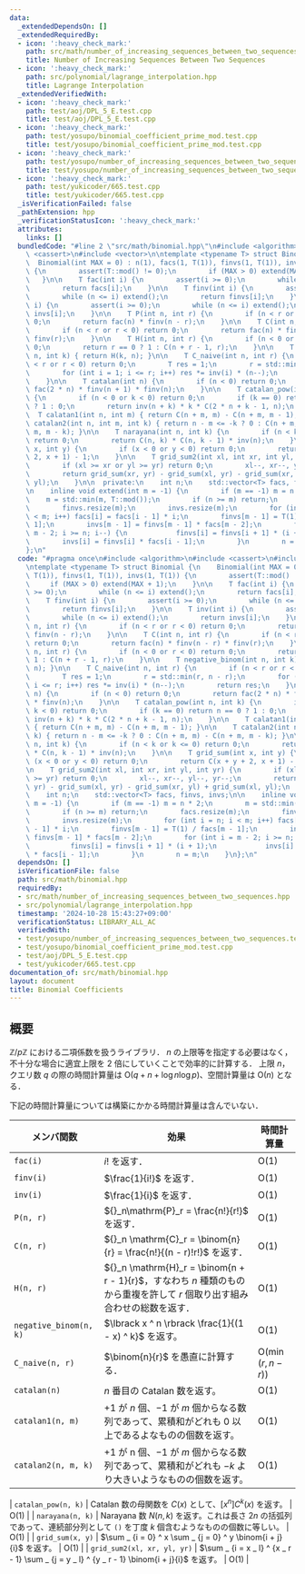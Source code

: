 ```yaml
---
data:
  _extendedDependsOn: []
  _extendedRequiredBy:
  - icon: ':heavy_check_mark:'
    path: src/math/number_of_increasing_sequences_between_two_sequences.hpp
    title: Number of Increasing Sequences Between Two Sequences
  - icon: ':heavy_check_mark:'
    path: src/polynomial/lagrange_interpolation.hpp
    title: Lagrange Interpolation
  _extendedVerifiedWith:
  - icon: ':heavy_check_mark:'
    path: test/aoj/DPL_5_E.test.cpp
    title: test/aoj/DPL_5_E.test.cpp
  - icon: ':heavy_check_mark:'
    path: test/yosupo/binomial_coefficient_prime_mod.test.cpp
    title: test/yosupo/binomial_coefficient_prime_mod.test.cpp
  - icon: ':heavy_check_mark:'
    path: test/yosupo/number_of_increasing_sequences_between_two_sequences.test.cpp
    title: test/yosupo/number_of_increasing_sequences_between_two_sequences.test.cpp
  - icon: ':heavy_check_mark:'
    path: test/yukicoder/665.test.cpp
    title: test/yukicoder/665.test.cpp
  _isVerificationFailed: false
  _pathExtension: hpp
  _verificationStatusIcon: ':heavy_check_mark:'
  attributes:
    links: []
  bundledCode: "#line 2 \"src/math/binomial.hpp\"\n#include <algorithm>\n#include\
    \ <cassert>\n#include <vector>\n\ntemplate <typename T> struct Binomial {\n  \
    \  Binomial(int MAX = 0) : n(1), facs(1, T(1)), finvs(1, T(1)), invs(1, T(1))\
    \ {\n        assert(T::mod() != 0);\n        if (MAX > 0) extend(MAX + 1);\n \
    \   }\n\n    T fac(int i) {\n        assert(i >= 0);\n        while (n <= i) extend();\n\
    \        return facs[i];\n    }\n\n    T finv(int i) {\n        assert(i >= 0);\n\
    \        while (n <= i) extend();\n        return finvs[i];\n    }\n\n    T inv(int\
    \ i) {\n        assert(i >= 0);\n        while (n <= i) extend();\n        return\
    \ invs[i];\n    }\n\n    T P(int n, int r) {\n        if (n < r or r < 0) return\
    \ 0;\n        return fac(n) * finv(n - r);\n    }\n\n    T C(int n, int r) {\n\
    \        if (n < r or r < 0) return 0;\n        return fac(n) * finv(n - r) *\
    \ finv(r);\n    }\n\n    T H(int n, int r) {\n        if (n < 0 or r < 0) return\
    \ 0;\n        return r == 0 ? 1 : C(n + r - 1, r);\n    }\n\n    T negative_binom(int\
    \ n, int k) { return H(k, n); }\n\n    T C_naive(int n, int r) {\n        if (n\
    \ < r or r < 0) return 0;\n        T res = 1;\n        r = std::min(r, n - r);\n\
    \        for (int i = 1; i <= r; i++) res *= inv(i) * (n--);\n        return res;\n\
    \    }\n\n    T catalan(int n) {\n        if (n < 0) return 0;\n        return\
    \ fac(2 * n) * finv(n + 1) * finv(n);\n    }\n\n    T catalan_pow(int n, int k)\
    \ {\n        if (n < 0 or k < 0) return 0;\n        if (k == 0) return n == 0\
    \ ? 1 : 0;\n        return inv(n + k) * k * C(2 * n + k - 1, n);\n    }\n\n  \
    \  T calatan1(int n, int m) { return C(n + m, m) - C(n + m, m - 1); }\n\n    T\
    \ catalan2(int n, int m, int k) { return n - m <= -k ? 0 : C(n + m, m) - C(n +\
    \ m, m - k); }\n\n    T narayana(int n, int k) {\n        if (n < k or k <= 0)\
    \ return 0;\n        return C(n, k) * C(n, k - 1) * inv(n);\n    }\n\n    T grid_sum(int\
    \ x, int y) {\n        if (x < 0 or y < 0) return 0;\n        return C(x + y +\
    \ 2, x + 1) - 1;\n    }\n\n    T grid_sum2(int xl, int xr, int yl, int yr) {\n\
    \        if (xl >= xr or yl >= yr) return 0;\n        xl--, xr--, yl--, yr--;\n\
    \        return grid_sum(xr, yr) - grid_sum(xl, yr) - grid_sum(xr, yl) + grid_sum(xl,\
    \ yl);\n    }\n\n  private:\n    int n;\n    std::vector<T> facs, finvs, invs;\n\
    \n    inline void extend(int m = -1) {\n        if (m == -1) m = n * 2;\n    \
    \    m = std::min(m, T::mod());\n        if (n >= m) return;\n        facs.resize(m);\n\
    \        finvs.resize(m);\n        invs.resize(m);\n        for (int i = n; i\
    \ < m; i++) facs[i] = facs[i - 1] * i;\n        finvs[m - 1] = T(1) / facs[m -\
    \ 1];\n        invs[m - 1] = finvs[m - 1] * facs[m - 2];\n        for (int i =\
    \ m - 2; i >= n; i--) {\n            finvs[i] = finvs[i + 1] * (i + 1);\n    \
    \        invs[i] = finvs[i] * facs[i - 1];\n        }\n        n = m;\n    }\n\
    };\n"
  code: "#pragma once\n#include <algorithm>\n#include <cassert>\n#include <vector>\n\
    \ntemplate <typename T> struct Binomial {\n    Binomial(int MAX = 0) : n(1), facs(1,\
    \ T(1)), finvs(1, T(1)), invs(1, T(1)) {\n        assert(T::mod() != 0);\n   \
    \     if (MAX > 0) extend(MAX + 1);\n    }\n\n    T fac(int i) {\n        assert(i\
    \ >= 0);\n        while (n <= i) extend();\n        return facs[i];\n    }\n\n\
    \    T finv(int i) {\n        assert(i >= 0);\n        while (n <= i) extend();\n\
    \        return finvs[i];\n    }\n\n    T inv(int i) {\n        assert(i >= 0);\n\
    \        while (n <= i) extend();\n        return invs[i];\n    }\n\n    T P(int\
    \ n, int r) {\n        if (n < r or r < 0) return 0;\n        return fac(n) *\
    \ finv(n - r);\n    }\n\n    T C(int n, int r) {\n        if (n < r or r < 0)\
    \ return 0;\n        return fac(n) * finv(n - r) * finv(r);\n    }\n\n    T H(int\
    \ n, int r) {\n        if (n < 0 or r < 0) return 0;\n        return r == 0 ?\
    \ 1 : C(n + r - 1, r);\n    }\n\n    T negative_binom(int n, int k) { return H(k,\
    \ n); }\n\n    T C_naive(int n, int r) {\n        if (n < r or r < 0) return 0;\n\
    \        T res = 1;\n        r = std::min(r, n - r);\n        for (int i = 1;\
    \ i <= r; i++) res *= inv(i) * (n--);\n        return res;\n    }\n\n    T catalan(int\
    \ n) {\n        if (n < 0) return 0;\n        return fac(2 * n) * finv(n + 1)\
    \ * finv(n);\n    }\n\n    T catalan_pow(int n, int k) {\n        if (n < 0 or\
    \ k < 0) return 0;\n        if (k == 0) return n == 0 ? 1 : 0;\n        return\
    \ inv(n + k) * k * C(2 * n + k - 1, n);\n    }\n\n    T calatan1(int n, int m)\
    \ { return C(n + m, m) - C(n + m, m - 1); }\n\n    T catalan2(int n, int m, int\
    \ k) { return n - m <= -k ? 0 : C(n + m, m) - C(n + m, m - k); }\n\n    T narayana(int\
    \ n, int k) {\n        if (n < k or k <= 0) return 0;\n        return C(n, k)\
    \ * C(n, k - 1) * inv(n);\n    }\n\n    T grid_sum(int x, int y) {\n        if\
    \ (x < 0 or y < 0) return 0;\n        return C(x + y + 2, x + 1) - 1;\n    }\n\
    \n    T grid_sum2(int xl, int xr, int yl, int yr) {\n        if (xl >= xr or yl\
    \ >= yr) return 0;\n        xl--, xr--, yl--, yr--;\n        return grid_sum(xr,\
    \ yr) - grid_sum(xl, yr) - grid_sum(xr, yl) + grid_sum(xl, yl);\n    }\n\n  private:\n\
    \    int n;\n    std::vector<T> facs, finvs, invs;\n\n    inline void extend(int\
    \ m = -1) {\n        if (m == -1) m = n * 2;\n        m = std::min(m, T::mod());\n\
    \        if (n >= m) return;\n        facs.resize(m);\n        finvs.resize(m);\n\
    \        invs.resize(m);\n        for (int i = n; i < m; i++) facs[i] = facs[i\
    \ - 1] * i;\n        finvs[m - 1] = T(1) / facs[m - 1];\n        invs[m - 1] =\
    \ finvs[m - 1] * facs[m - 2];\n        for (int i = m - 2; i >= n; i--) {\n  \
    \          finvs[i] = finvs[i + 1] * (i + 1);\n            invs[i] = finvs[i]\
    \ * facs[i - 1];\n        }\n        n = m;\n    }\n};\n"
  dependsOn: []
  isVerificationFile: false
  path: src/math/binomial.hpp
  requiredBy:
  - src/math/number_of_increasing_sequences_between_two_sequences.hpp
  - src/polynomial/lagrange_interpolation.hpp
  timestamp: '2024-10-28 15:43:27+09:00'
  verificationStatus: LIBRARY_ALL_AC
  verifiedWith:
  - test/yosupo/number_of_increasing_sequences_between_two_sequences.test.cpp
  - test/yosupo/binomial_coefficient_prime_mod.test.cpp
  - test/aoj/DPL_5_E.test.cpp
  - test/yukicoder/665.test.cpp
documentation_of: src/math/binomial.hpp
layout: document
title: Binomial Coefficients
---
```


## 概要
$\mathbb{Z}/p\mathbb{Z}$ における二項係数を扱うライブラリ．
$n$ の上限等を指定する必要はなく，不十分な場合に適宜上限を $2$ 倍にしていくことで効率的に計算する．
上限 $n$，クエリ数 $q$ の際の時間計算量は $\mathrm{O}(q + n + \log n\log p)$、空間計算量は $\mathrm{O}(n)$ となる．

下記の時間計算量については構築にかかる時間計算量は含んでいない．

| メンバ関数             | 効果                                                                                                                       | 時間計算量                   |
| ---------------------- | -------------------------------------------------------------------------------------------------------------------------- | ---------------------------- |
| `fac(i)`               | $i!$ を返す．                                                                                                              | $\mathrm{O}(1)$              |
| `finv(i)`              | $\frac{1}{i!}$ を返す．                                                                                                    | $\mathrm{O}(1)$              |
| `inv(i)`               | $\frac{1}{i}$ を返す．                                                                                                     | $\mathrm{O}(1)$              |
| `P(n, r)`              | ${}_n\mathrm{P}_r = \frac{n!}{r!}$ を返す．                                                                                | $\mathrm{O}(1)$              |
| `C(n, r)`              | ${}_n \mathrm{C}_r = \binom{n}{r} = \frac{n!}{(n - r)!r!}$ を返す．                                                        | $\mathrm{O}(1)$              |
| `H(n, r)`              | ${}_n \mathrm{H}_r = \binom{n + r - 1}{r}$，すなわち $n$ 種類のものから重複を許して $r$ 個取り出す組み合わせの総数を返す． | $\mathrm{O}(1)$              |
| `negative_binom(n, k)` | $\lbrack x ^ n \rbrack \frac{1}{(1 - x) ^ k}$ を返す。                                                                     | $\mathrm{O}(1)$              |
| `C_naive(n, r)`        | $\binom{n}{r}$ を愚直に計算する．                                                                                          | $\mathrm{O}(\min(r, n - r))$ |
| `catalan(n)`           | $n$ 番目の Catalan 数を返す。                                                                                              | $\mathrm{O}(1)$              |
| `catalan1(n, m)`       | $+1$ が $n$ 個、$-1$ が $m$ 個からなる数列であって、累積和がどれも $0$ 以上であるよなものの個数を返す。                    | $\mathrm{O}(1)$              |
| `catalan2(n, m, k)`    | $+1$ が n 個、$-1$ が $m$ 個からなる数列であって、累積和がどれも $- k$ より大きいようなものの個数を返す。                  | $\mathrm{O}(1)$              |

| `catalan_pow(n, k)`         | Catalan 数の母関数を $C(x)$ として、$\lbrack x ^ n \rbrack C ^ k (x)$ を返す。                                                     | $\mathrm{O}(1)$              |
| `narayana(n, k)`            | Narayana 数 $N(n, k)$ を返す。これは長さ $2 n$ の括弧列であって、連続部分列として `()` を丁度 $k$ 個含むようなものの個数に等しい。 | $\mathrm{O}(1)$              |
| `grid_sum(x, y)`            | $\sum _ {i = 0} ^ x \sum _ {j = 0} ^ y \binom{i + j}{i}$ を返す。                                                                  | $\mathrm{O}(1)$              |
| `grid_sum2(xl, xr, yl, yr)` | $\sum _ {i = x _ l} ^ {x _ r - 1} \sum _ {j = y _ l} ^ {y _ r - 1} \binom{i + j}{i}$ を返す。                                      | $\mathrm{O}(1)$              |
